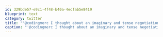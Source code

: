 ```yaml
---
id: 329bde57-e9c1-4f48-b40a-4ecfab5e8419
blueprint: text
category: twitter
title: "'@codingmerc I thought about an imaginary and tense negotiation with a Russian diamond exporter on my phone."
caption: "'@codingmerc I thought about an imaginary and tense negotiation with a Russian diamond exporter on my phone."
---
```

